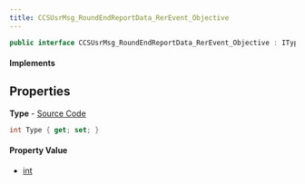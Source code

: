 ```yaml
---
title: CCSUsrMsg_RoundEndReportData_RerEvent_Objective
---
```


```csharp
public interface CCSUsrMsg_RoundEndReportData_RerEvent_Objective : ITypedProtobuf<CCSUsrMsg_RoundEndReportData_RerEvent_Objective>, INativeHandle
```

#### Implements

## Properties

**Type** - [Source Code](https://github.com/swiftly-solution/swiftlys2/blob/main/managed/src/SwiftlyS2.Generated/Protobufs/Interfaces/CCSUsrMsg_RoundEndReportData_RerEvent_Objective.cs#L13)

```csharp
int Type { get; set; }
```

#### Property Value

- [int](https://learn.microsoft.com/dotnet/api/system.int32)

